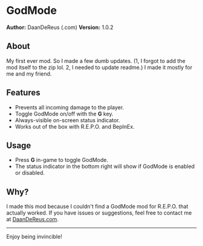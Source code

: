 # GodMode

**Author:** DaanDeReus (.com)
**Version:** 1.0.2

## About

My first ever mod. So I made a few dumb updates. (1, I forgot to add the mod itself to the zip lol. 2, I needed to update readme.)
I made it mostly for me and my friend.

## Features

- Prevents all incoming damage to the player.
- Toggle GodMode on/off with the **G** key.
- Always-visible on-screen status indicator.
- Works out of the box with R.E.P.O. and BepInEx.

## Usage

- Press **G** in-game to toggle GodMode.
- The status indicator in the bottom right will show if GodMode is enabled or disabled.

## Why?

I made this mod because I couldn't find a GodMode mod for R.E.P.O. that actually worked.
If you have issues or suggestions, feel free to contact me at [DaanDeReus.com](https://daandereus.com).

---

Enjoy being invincible!
